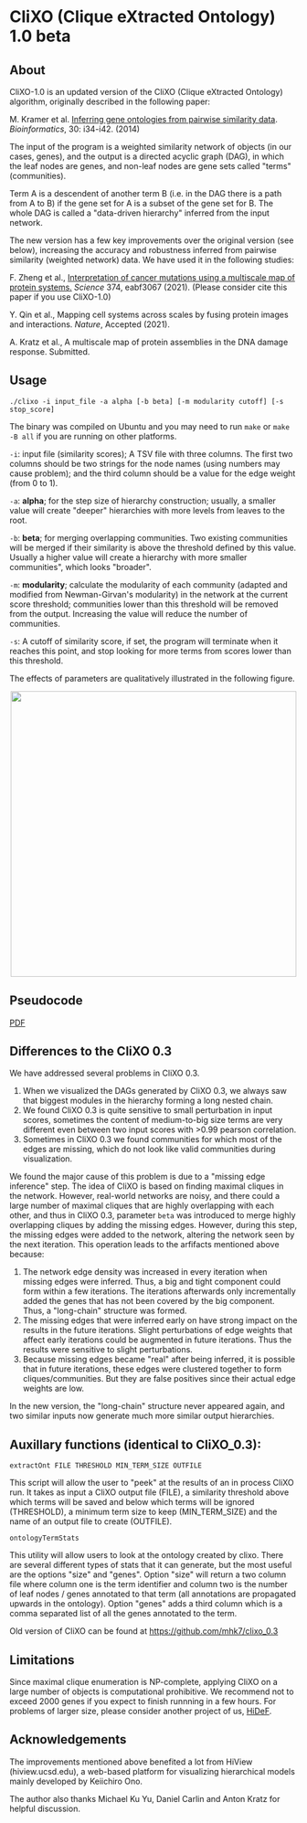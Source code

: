 # CliXO (Clique eXtracted Ontology) 1.0 beta


## About

CliXO-1.0 is an updated version of the CliXO (Clique eXtracted Ontology) algorithm, originally described in the following paper:

M. Kramer et al. [Inferring gene ontologies from pairwise similarity data](https://doi.org/10.1093/bioinformatics/btu282). *Bioinformatics*, 30: i34-i42. (2014)

The input of the program is a weighted similarity network of objects (in our cases, genes), and the output is a directed acyclic graph (DAG), in which the leaf nodes are genes, and non-leaf nodes are gene sets called "terms" (communities).  

 Term A is a descendent of another term B (i.e. in the DAG there is a path from A to B) if the gene set for A is a subset of the gene set for B. The whole DAG is called a "data-driven hierarchy" inferred from the input network.

The new version has a few key improvements over the original version (see below), increasing the accuracy and robustness inferred from pairwise similarity (weighted network) data. We have used it in the following studies:

F. Zheng et al., [Interpretation of cancer mutations using a multiscale map of protein systems.](https://www.science.org/doi/10.1126/science.abf3067) *Science* 374, eabf3067 (2021). (Please consider cite this paper if you use CliXO-1.0)

Y. Qin et al., Mapping cell systems across scales by fusing protein images and interactions. *Nature*, Accepted (2021).

A. Kratz et al., A multiscale map of protein assemblies in the DNA damage response. Submitted. 

## Usage

`./clixo -i input_file -a alpha [-b beta] [-m modularity cutoff] [-s stop_score]`

The binary was compiled on Ubuntu and you may need to run `make` or `make -B all` if you are running on other platforms.

`-i`: input file (similarity scores); A TSV file with three columns. The first two columns should be two strings for the node names (using numbers may cause problem); and the third column should be a value for the edge weight (from 0 to 1).

`-a`: **alpha**; for the step size of hierarchy construction; usually, a smaller value will create "deeper" hierarchies with more levels from leaves to the root.
   
`-b`: **beta**; for merging overlapping communities. Two existing communities will be merged if their similarity is above the threshold defined by this value. Usually a higher value will create a hierarchy with more smaller communities", which looks "broader".
  
`-m`: **modularity**; calculate the modularity of each community (adapted and modified from Newman-Girvan's modularity) in the network at the current score threshold; communities lower than this threshold will be removed from the output. Increasing the value will reduce the number of communities.
  
`-s`: A cutoff of similarity score, if set, the program will terminate when it reaches this point, and stop looking for more terms from scores lower than this threshold.

The effects of parameters are qualitatively illustrated in the following figure.
<p align="center">
  <img src="fig.png" width="500" align="center">
</p>


## Pseudocode

[PDF](CliXO%201.0%20pseudocode.pdf)


## Differences to the CliXO 0.3

We have addressed several problems in CliXO 0.3. 

1. When we visualized the DAGs generated by CliXO 0.3, we always saw that biggest modules in the hierarchy forming a long nested chain. 
2. We found CliXO 0.3 is quite sensitive to small perturbation in input scores, sometimes the content of medium-to-big size terms are very different even between two input scores with >0.99 pearson correlation.
3. Sometimes in CliXO 0.3 we found communities for which most of the edges are missing, which do not look like valid communities during visualization.

We found the major cause of this problem is due to a "missing edge inference" step. The idea of CliXO is based on finding maximal cliques in the network. However, real-world networks are noisy, and there could a large number of maximal cliques that are highly overlapping with each other, and thus in CliXO 0.3, parameter `beta` was introduced to merge highly overlapping cliques by adding the missing edges. 
However, during this step, the missing edges were added to the network, altering the network seen by the next iteration. This operation leads to the arfifacts mentioned above because:

1. The network edge density was increased in every iteration when missing edges were inferred. Thus, a big and tight component could form within a few iterations. The iterations afterwards only incrementally added the genes that has not been covered by the big component. Thus, a "long-chain" structure was formed.
2. The missing edges that were inferred early on have strong impact on the results in the future iterations. Slight perturbations of edge weights that affect early iterations could be augmented in future iterations. Thus the results were sensitive to slight perturbations.
3. Because missing edges became "real" after being inferred, it is possible that in future iterations, these edges were clustered together to form cliques/communities. But they are false positives since their actual edge weights are low.

In the new version, the "long-chain" structure never appeared again, and two similar inputs now generate much more similar output hierarchies.


## Auxillary functions (identical to CliXO_0.3): 

`extractOnt FILE THRESHOLD MIN_TERM_SIZE OUTFILE`

This script will allow the user to "peek" at the results of an in process CliXO run. It takes as input a CliXO output file (FILE), a similarity threshold above which terms will be saved and below which terms will be ignored (THRESHOLD), a minimum term size to keep (MIN_TERM_SIZE) and the name of an output file to create (OUTFILE).

`ontologyTermStats`

This utility will allow users to look at the ontology created by clixo.  There are several different types of stats that it can generate, but the most useful are the options "size" and "genes".  Option "size" will return a two column file where column one is the term identifier and column two is the number of leaf nodes / genes annotated to that term (all annotations are propagated upwards in the ontology).  Option "genes" adds a third column which is a comma separated list of all the genes annotated to the term.

Old version of CliXO can be found at
https://github.com/mhk7/clixo_0.3

## Limitations

Since maximal clique enumeration is NP-complete, applying CliXO on a large number of objects is computational prohibitive. We recommend not to exceed 2000 genes if you expect to finish runnning in a few hours. For problems of larger size, please consider another project of us, [HiDeF](https://github.com/fanzheng10/HiDeF).

## Acknowledgements

The improvements mentioned above benefited a lot from HiView (hiview.ucsd.edu), a web-based platform for visualizing hierarchical models mainly developed by Keiichiro Ono.

The author also thanks Michael Ku Yu, Daniel Carlin and Anton Kratz for helpful discussion.
